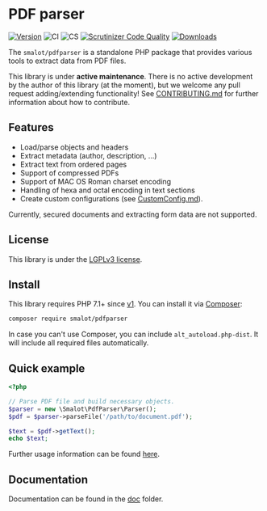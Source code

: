 # PDF parser

[![Version](https://poser.pugx.org/smalot/pdfparser/v)](//packagist.org/packages/smalot/pdfparser)
![CI](https://github.com/smalot/pdfparser/workflows/CI/badge.svg)
![CS](https://github.com/smalot/pdfparser/workflows/CS/badge.svg)
[![Scrutinizer Code Quality](https://scrutinizer-ci.com/g/smalot/pdfparser/badges/quality-score.png?b=master)](https://scrutinizer-ci.com/g/smalot/pdfparser/?branch=master)
[![Downloads](https://poser.pugx.org/smalot/pdfparser/downloads)](//packagist.org/packages/smalot/pdfparser)

The `smalot/pdfparser` is a standalone PHP package that provides various tools to extract data from PDF files.

This library is under **active maintenance**.
There is no active development by the author of this library (at the moment), but we welcome any pull request adding/extending functionality!
See [CONTRIBUTING.md](./CONTRIBUTING.md) for further information about how to contribute.

## Features

- Load/parse objects and headers
- Extract metadata (author, description, ...)
- Extract text from ordered pages
- Support of compressed PDFs
- Support of MAC OS Roman charset encoding
- Handling of hexa and octal encoding in text sections
- Create custom configurations (see [CustomConfig.md](/doc/CustomConfig.md)).

Currently, secured documents and extracting form data are not supported.

## License

This library is under the [LGPLv3 license](https://github.com/smalot/pdfparser/blob/master/LICENSE.txt).

## Install

This library requires PHP 7.1+ since [v1](https://github.com/smalot/pdfparser/releases/tag/v1.0.0).
You can install it via [Composer](https://getcomposer.org/):

```bash
composer require smalot/pdfparser
```

In case you can't use Composer, you can include `alt_autoload.php-dist`. It will include all required files automatically.

## Quick example

```php
<?php

// Parse PDF file and build necessary objects.
$parser = new \Smalot\PdfParser\Parser();
$pdf = $parser->parseFile('/path/to/document.pdf');

$text = $pdf->getText();
echo $text;
```

Further usage information can be found [here](/doc/Usage.md).

## Documentation

Documentation can be found in the [doc](/doc) folder.
